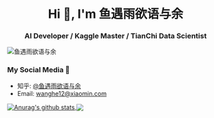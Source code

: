 <h1 align="center">Hi 👋, I'm 鱼遇雨欲语与余</h1>
<h3 align="center">AI Developer / Kaggle Master / TianChi Data Scientist</h3>

<p align="left"> <img src="https://komarev.com/ghpvc/?username=seutao" alt="鱼遇雨欲语与余" /> </p>

### My Social Media 💬
- 知乎: [@鱼遇雨欲语与余](https://www.zhihu.com/people/wang-he-13-93)
- Email: wanghe12@xiaomin.com

<a href="https://github.com/bettenW">
  <img align="center" src="https://github-readme-stats-teal.vercel.app/api?username=bettenW&show_icons=truet&include_all_commits=True&hide=contribs" alt="Anurag's github stats" />
</a>

<a href="https://github.com/bettenW">
  <!-- Change the `github-readme-stats.anuraghazra1.vercel.app` to `github-readme-stats.vercel.app`  -->
  <img align="center" src="https://github-readme-stats-teal.vercel.app/api/top-langs/?username=bettenW&layout=compact" />
</a>
